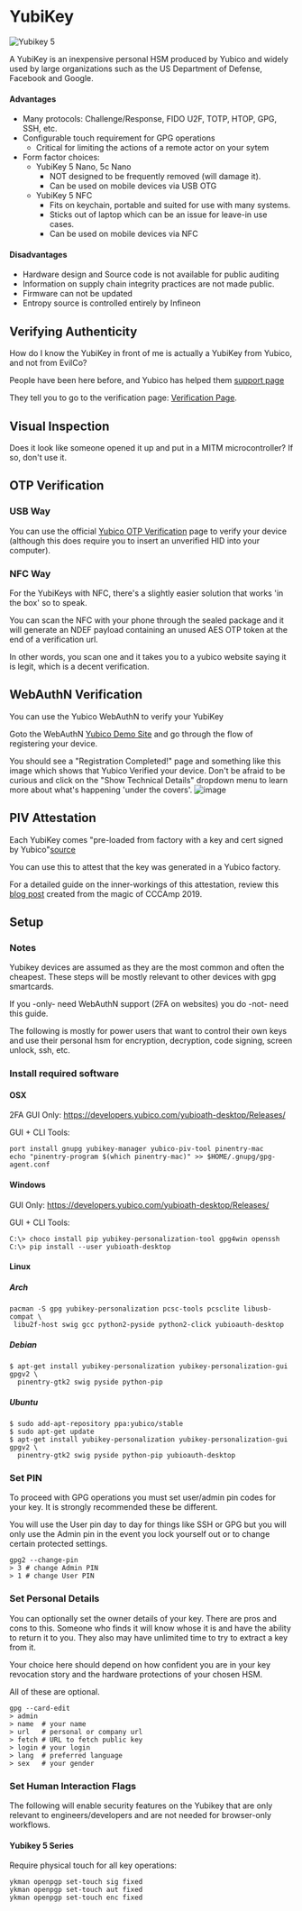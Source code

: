 # YubiKey

![Yubikey 5](assets/img/yubikey-4.png)

A YubiKey is an inexpensive personal HSM produced by Yubico and widely used by
large organizations such as the US Department of Defense, Facebook and Google.

#### Advantages

 * Many protocols: Challenge/Response, FIDO U2F, TOTP, HTOP, GPG, SSH, etc.
 * Configurable touch requirement for GPG operations
   * Critical for limiting the actions of a remote actor on your sytem
 * Form factor choices:
   * YubiKey 5 Nano, 5c Nano
     * NOT designed to be frequently removed (will damage it).
     * Can be used on mobile devices via USB OTG
   * YubiKey 5 NFC
     * Fits on keychain, portable and suited for use with many systems.
     * Sticks out of laptop which can be an issue for leave-in use cases.
     * Can be used on mobile devices via NFC

#### Disadvantages

 * Hardware design and Source code is not available for public auditing
 * Information on supply chain integrity practices are not made public.
 * Firmware can not be updated
 * Entropy source is controlled entirely by Infineon

## Verifying Authenticity

How do I know the YubiKey in front of me is actually a YubiKey from Yubico, and not from EvilCo?

People have been here before, and Yubico has helped them [support
page](https://support.yubico.com/support/solutions/articles/15000009591-how-to-confirm-your-yubico-device-is-genuine)

They tell you to go to the verification page: [Verification Page](https://www.yubico.com/genuine/).

## Visual Inspection

Does it look like someone opened it up and put in a MITM microcontroller? If so, don't use it.


## OTP Verification

### USB Way

You can use the official [Yubico OTP Verification](https://demo.yubico.com/otp/verify) page to verify your device
(although this does require you to insert an unverified HID into your computer).

### NFC Way
For the YubiKeys with NFC, there's a slightly easier solution that works 'in the box' so to speak.

You can scan the NFC with your phone through the sealed package and it will generate an NDEF payload
containing an unused AES OTP token at the end of a verification url.

In other words, you scan one and it takes you to a yubico website saying it is legit, which is a decent verification.

## WebAuthN Verification

You can use the Yubico WebAuthN to verify your YubiKey

Goto the WebAuthN [Yubico Demo Site](https://demo.yubico.com/webauthn-technical) and go through the flow of registering
your device.

You should see a "Registration Completed!" page and something like this image which shows that Yubico Verified your
device. Don't be afraid to be curious and click on the "Show Technical Details" dropdown menu to learn more about what's
happening 'under the covers'.
![image](https://user-images.githubusercontent.com/6826729/71484788-12753a80-27c3-11ea-884b-d8edee6bedf5.png)

## PIV Attestation

Each YubiKey comes "pre-loaded from factory with a key and cert signed by Yubico"[source](https://developers.yubico.com/yubico-piv-tool/Attestation.html)

You can use this to attest that the key was generated in a Yubico factory.

For a detailed guide on the inner-workings of this attestation, review this [blog
post](https://maxammann.org/posts/2019/09/verifying-yubikeys-for-genuity/) created from the magic of CCCAmp
2019.


## Setup

### Notes

Yubikey devices are assumed as they are the most common and often the cheapest.
These steps will be mostly relevant to other devices with gpg smartcards.

If you -only- need WebAuthN support (2FA on websites) you do -not- need this
guide.

The following is mostly for power users that want to control their own keys and
use their personal hsm for encryption, decryption, code signing, screen unlock,
ssh, etc.

### Install required software

#### OSX

2FA GUI Only: https://developers.yubico.com/yubioath-desktop/Releases/

GUI + CLI Tools:
```
port install gnupg yubikey-manager yubico-piv-tool pinentry-mac
echo "pinentry-program $(which pinentry-mac)" >> $HOME/.gnupg/gpg-agent.conf
```

#### Windows

GUI Only: https://developers.yubico.com/yubioath-desktop/Releases/

GUI + CLI Tools:
```
C:\> choco install pip yubikey-personalization-tool gpg4win openssh
C:\> pip install --user yubioath-desktop
```

#### Linux

##### Arch

```
pacman -S gpg yubikey-personalization pcsc-tools pcsclite libusb-compat \
 libu2f-host swig gcc python2-pyside python2-click yubioauth-desktop
```

##### Debian

```
$ apt-get install yubikey-personalization yubikey-personalization-gui gpgv2 \
  pinentry-gtk2 swig pyside python-pip
```

##### Ubuntu

```
$ sudo add-apt-repository ppa:yubico/stable
$ sudo apt-get update
$ apt-get install yubikey-personalization yubikey-personalization-gui gpgv2 \
  pinentry-gtk2 swig pyside python-pip yubioauth-desktop
```

### Set PIN

To proceed with GPG operations you must set user/admin pin codes for your key.
It is strongly recommended these be different.

You will use the User pin day to day for things like SSH or GPG but you will
only use the Admin pin in the event you lock yourself out or to change certain
protected settings.

```
gpg2 --change-pin
> 3 # change Admin PIN
> 1 # change User PIN
```

### Set Personal Details

You can optionally set the owner details of your key. There are pros and cons
to this. Someone who finds it will know whose it is and have the ability to
return it to you. They also may have unlimited time to try to extract a key
from it.

Your choice here should depend on how confident you are in your key revocation
story and the hardware protections of your chosen HSM.

All of these are optional.

```
gpg --card-edit
> admin
> name  # your name
> url   # personal or company url
> fetch # URL to fetch public key
> login # your login
> lang  # preferred language
> sex   # your gender
```

### Set Human Interaction Flags

The following will enable security features on the Yubikey that are only
relevant to engineers/developers and are not needed for browser-only workflows.

#### Yubikey 5 Series

Require physical touch for all key operations:

```
ykman openpgp set-touch sig fixed
ykman openpgp set-touch aut fixed
ykman openpgp set-touch enc fixed
```

